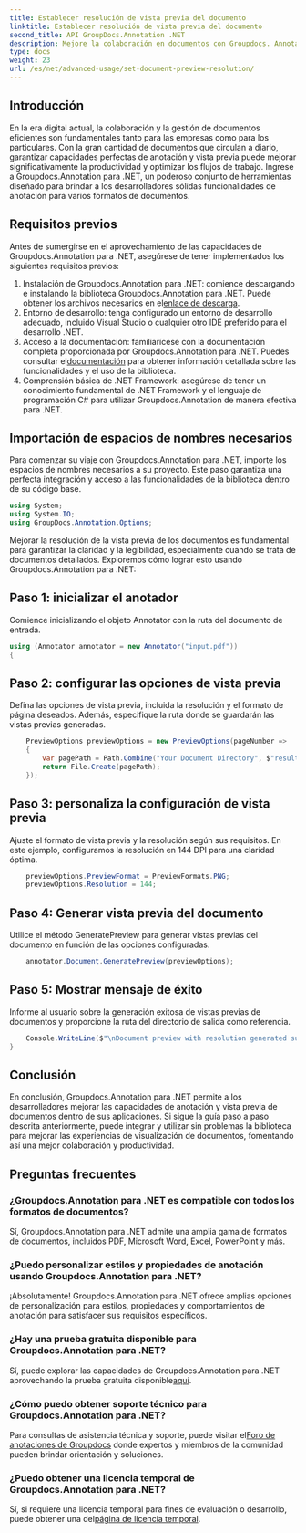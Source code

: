 ```yaml
---
title: Establecer resolución de vista previa del documento
linktitle: Establecer resolución de vista previa del documento
second_title: API GroupDocs.Annotation .NET
description: Mejore la colaboración en documentos con Groupdocs. Annotation para .NET agilice las funciones de anotación y vista previa sin problemas.
type: docs
weight: 23
url: /es/net/advanced-usage/set-document-preview-resolution/
---
```

## Introducción
En la era digital actual, la colaboración y la gestión de documentos eficientes son fundamentales tanto para las empresas como para los particulares. Con la gran cantidad de documentos que circulan a diario, garantizar capacidades perfectas de anotación y vista previa puede mejorar significativamente la productividad y optimizar los flujos de trabajo. Ingrese a Groupdocs.Annotation para .NET, un poderoso conjunto de herramientas diseñado para brindar a los desarrolladores sólidas funcionalidades de anotación para varios formatos de documentos.
## Requisitos previos
Antes de sumergirse en el aprovechamiento de las capacidades de Groupdocs.Annotation para .NET, asegúrese de tener implementados los siguientes requisitos previos:
1.  Instalación de Groupdocs.Annotation para .NET: comience descargando e instalando la biblioteca Groupdocs.Annotation para .NET. Puede obtener los archivos necesarios en el[enlace de descarga](https://releases.groupdocs.com/annotation/net/).
2. Entorno de desarrollo: tenga configurado un entorno de desarrollo adecuado, incluido Visual Studio o cualquier otro IDE preferido para el desarrollo .NET.
3. Acceso a la documentación: familiarícese con la documentación completa proporcionada por Groupdocs.Annotation para .NET. Puedes consultar el[documentación](https://reference.groupdocs.com/annotation/net/) para obtener información detallada sobre las funcionalidades y el uso de la biblioteca.
4. Comprensión básica de .NET Framework: asegúrese de tener un conocimiento fundamental de .NET Framework y el lenguaje de programación C# para utilizar Groupdocs.Annotation de manera efectiva para .NET.

## Importación de espacios de nombres necesarios
Para comenzar su viaje con Groupdocs.Annotation para .NET, importe los espacios de nombres necesarios a su proyecto. Este paso garantiza una perfecta integración y acceso a las funcionalidades de la biblioteca dentro de su código base.

```csharp
using System;
using System.IO;
using GroupDocs.Annotation.Options;
```

Mejorar la resolución de la vista previa de los documentos es fundamental para garantizar la claridad y la legibilidad, especialmente cuando se trata de documentos detallados. Exploremos cómo lograr esto usando Groupdocs.Annotation para .NET:
## Paso 1: inicializar el anotador
Comience inicializando el objeto Annotator con la ruta del documento de entrada.
```csharp
using (Annotator annotator = new Annotator("input.pdf"))
{
```
## Paso 2: configurar las opciones de vista previa
Defina las opciones de vista previa, incluida la resolución y el formato de página deseados. Además, especifique la ruta donde se guardarán las vistas previas generadas.
```csharp
    PreviewOptions previewOptions = new PreviewOptions(pageNumber =>
    {
        var pagePath = Path.Combine("Your Document Directory", $"result_with_resolution_{pageNumber}.png");
        return File.Create(pagePath);
    });
```
## Paso 3: personaliza la configuración de vista previa
Ajuste el formato de vista previa y la resolución según sus requisitos. En este ejemplo, configuramos la resolución en 144 DPI para una claridad óptima.
```csharp
    previewOptions.PreviewFormat = PreviewFormats.PNG;
    previewOptions.Resolution = 144;
```
## Paso 4: Generar vista previa del documento
Utilice el método GeneratePreview para generar vistas previas del documento en función de las opciones configuradas.
```csharp
    annotator.Document.GeneratePreview(previewOptions);
```
## Paso 5: Mostrar mensaje de éxito
Informe al usuario sobre la generación exitosa de vistas previas de documentos y proporcione la ruta del directorio de salida como referencia.
```csharp
    Console.WriteLine($"\nDocument preview with resolution generated successfully.\nCheck output in {"Your Document Directory"}.");
}
```

## Conclusión
En conclusión, Groupdocs.Annotation para .NET permite a los desarrolladores mejorar las capacidades de anotación y vista previa de documentos dentro de sus aplicaciones. Si sigue la guía paso a paso descrita anteriormente, puede integrar y utilizar sin problemas la biblioteca para mejorar las experiencias de visualización de documentos, fomentando así una mejor colaboración y productividad.
## Preguntas frecuentes
### ¿Groupdocs.Annotation para .NET es compatible con todos los formatos de documentos?
Sí, Groupdocs.Annotation para .NET admite una amplia gama de formatos de documentos, incluidos PDF, Microsoft Word, Excel, PowerPoint y más.
### ¿Puedo personalizar estilos y propiedades de anotación usando Groupdocs.Annotation para .NET?
¡Absolutamente! Groupdocs.Annotation para .NET ofrece amplias opciones de personalización para estilos, propiedades y comportamientos de anotación para satisfacer sus requisitos específicos.
### ¿Hay una prueba gratuita disponible para Groupdocs.Annotation para .NET?
Sí, puede explorar las capacidades de Groupdocs.Annotation para .NET aprovechando la prueba gratuita disponible[aquí](https://releases.groupdocs.com/).
### ¿Cómo puedo obtener soporte técnico para Groupdocs.Annotation para .NET?
 Para consultas de asistencia técnica y soporte, puede visitar el[Foro de anotaciones de Groupdocs](https://forum.groupdocs.com/c/annotation/10) donde expertos y miembros de la comunidad pueden brindar orientación y soluciones.
### ¿Puedo obtener una licencia temporal de Groupdocs.Annotation para .NET?
 Sí, si requiere una licencia temporal para fines de evaluación o desarrollo, puede obtener una del[página de licencia temporal](https://purchase.groupdocs.com/temporary-license/).